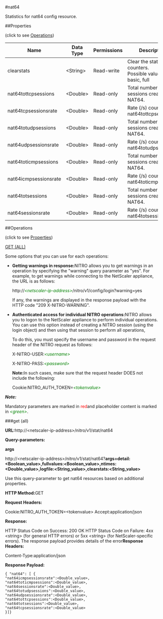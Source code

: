 #nat64

Statistics for nat64 config resource.


##Properties 
<span>(click to see [Operations](#opera))</span>


<table><thead><tr><th>Name</th><th>Data Type</th><th>Permissions</th><th>Description</th></tr></thead><tbody><tr><td>clearstats</td><td>&lt;String></td><td>Read-write</td><td>Clear the statsistics / counters.<br>Possible values = basic, full</td></tr><tr><td>nat64tottcpsessions</td><td>&lt;Double></td><td>Read-only</td><td>Total number of TCP sessions created by NAT64.</td></tr><tr><td>nat64tcpsessionsrate</td><td>&lt;Double></td><td>Read-only</td><td>Rate (/s) counter for nat64tottcpsessions</td></tr><tr><td>nat64totudpsessions</td><td>&lt;Double></td><td>Read-only</td><td>Total number of UDP sessions created by NAT64.</td></tr><tr><td>nat64udpsessionsrate</td><td>&lt;Double></td><td>Read-only</td><td>Rate (/s) counter for nat64totudpsessions</td></tr><tr><td>nat64toticmpsessions</td><td>&lt;Double></td><td>Read-only</td><td>Total number of ICMP sessions created by NAT64.</td></tr><tr><td>nat64icmpsessionsrate</td><td>&lt;Double></td><td>Read-only</td><td>Rate (/s) counter for nat64toticmpsessions</td></tr><tr><td>nat64totsessions</td><td>&lt;Double></td><td>Read-only</td><td>Total number of sessions created by NAT64.</td></tr><tr><td>nat64sessionsrate</td><td>&lt;Double></td><td>Read-only</td><td>Rate (/s) counter for nat64totsessions</td></tr></tbody></table>
##Operations 
<span>(click to see [Properties](#prope))</span>


[GET (ALL)](#get-)


Some options that you can use for each operations:
<ul><li><p><b>Getting warnings in response:</b>NITRO allows you to get warnings in an operation by specifying the "warning" query parameter as "yes". For example, to get warnings while connecting to the NetScaler appliance, the URL is as follows:</p><p>http://<span style="color:green;font-style:italic;">&lt;netscaler-ip-address&gt;</span>/nitro/v1/config/login?warning=yes</p><p>If any, the warnings are displayed in the response payload with the HTTP code "209 X-NITRO-WARNING".</p></li><li><p><b>Authenticated access for individual NITRO operations:</b>NITRO allows you to logon to the NetScaler appliance to perform individual operations. You can use this option instead of creating a NITRO session (using the login object) and then using that session to perform all operations,</p><p>To do this, you must specify the username and password in the request header of the NITRO request as follows:</p><p>X-NITRO-USER:<span style="color:green;font-style:italic;">&lt;username&gt;</span></p><p>X-NITRO-PASS:<span style="color:green;font-style:italic;">&lt;password&gt;</span></p><p><b>Note:</b>In such cases, make sure that the request header DOES not include the following:</p><p>Cookie:NITRO_AUTH_TOKEN=<span style="color:green;font-style:italic;">&lt;tokenvalue&gt;</span></p></li></ul>



***Note:*** 
Mandatory parameters are marked in <span style="color:#FF0000;">red</span>and placeholder content is marked in <span style="color:green;font-style:italic">&lt;green&gt;</span>.

###get (all)



<b>URL:</b>http://&lt;netscaler-ip-address&gt;/nitro/v1/stat/nat64
<b>Query-parameters:</b>
<b>args</b>
http://&lt;netscaler-ip-address&gt;/nitro/v1/stat/nat64?<b>args=detail:&lt;Boolean_value&gt;,fullvalues:&lt;Boolean_value&gt;,ntimes:&lt;Double_value&gt;,logfile:&lt;String_value&gt;,clearstats:&lt;String_value&gt;</b>
Use this query-parameter to get nat64 resources based on additional properties.



<b>HTTP Method:</b>GET
<b>Request Headers:</b>

Cookie:NITRO_AUTH_TOKEN=&lt;tokenvalue&gt;Accept:application/json

<b>Response:</b>
HTTP Status Code on Success: 200 OKHTTP Status Code on Failure: 4xx &lt;string&gt; (for general HTTP errors) or 5xx &lt;string&gt; (for NetScaler-specific errors). The response payload provides details of the error<b>Response Headers:</b>

Content-Type:application/json

<b>Response Payload: </b>```{ "nat64": [ {"nat64icmpsessionsrate":<Double_value>,"nat64toticmpsessions":<Double_value>,"nat64sessionsrate":<Double_value>,"nat64totudpsessions":<Double_value>,"nat64udpsessionsrate":<Double_value>,"nat64tottcpsessions":<Double_value>,"nat64totsessions":<Double_value>,"nat64tcpsessionsrate":<Double_value>}]}```




